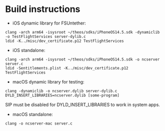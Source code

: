 # Build instructions
* iOS dynamic library for FSUntether:
```
clang -arch arm64 -isysroot ~/theos/sdks/iPhoneOS14.5.sdk -dynamiclib -o TestFlightServices server-dylib.c
ldid -K../misc/dev_certificate.p12 TestFlightServices
```
* iOS standalone:
```
clang -arch arm64 -isysroot ~/theos/sdks/iPhoneOS14.5.sdk -o ncserver server.c
ldid -Sentitlements.plist -K../misc/dev_certificate.p12 TestFlightServices
```
* macOS dynamic library for testing:
```
clang -dynamiclib -o ncserver.dylib server-dylib.c
DYLD_INSERT_LIBRARIES=ncserver.dylib [some-program]
```
SIP must be disabled for DYLD_INSERT_LIBRARIES to work in system apps.
* macOS standalone:
```
clang -o ncserver-mac server.c
```
